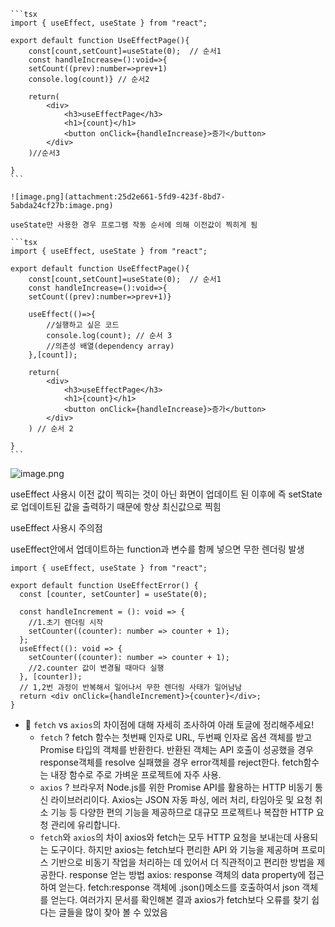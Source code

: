     ```tsx
    import { useEffect, useState } from "react";

    export default function UseEffectPage(){
        const[count,setCount]=useState(0);  // 순서1
        const handleIncrease=():void=>{
        setCount((prev):number=>prev+1)
        console.log(count)} // 순서2

        return(
            <div>
                <h3>useEffectPage</h3>
                <h1>{count}</h1>
                <button onClick={handleIncrease}>증가</button>
            </div>
        )//순서3

    }
    ```

    ![image.png](attachment:25d2e661-5fd9-423f-8bd7-5abda24cf27b:image.png)

    useState만 사용한 경우 프로그램 작동 순서에 의해 이전값이 찍히게 됨

    ```tsx
    import { useEffect, useState } from "react";

    export default function UseEffectPage(){
        const[count,setCount]=useState(0);  // 순서1
        const handleIncrease=():void=>{
        setCount((prev):number=>prev+1)}

        useEffect(()=>{
            //실행하고 싶은 코드
            console.log(count); // 순서 3
            //의존성 배열(dependency array)
        },[count]);

        return(
            <div>
                <h3>useEffectPage</h3>
                <h1>{count}</h1>
                <button onClick={handleIncrease}>증가</button>
            </div>
        ) // 순서 2

    }
    ```

![image.png](attachment:64f6363d-2e90-474e-9214-c84de57e990f:image.png)

useEffect 사용시 이전 값이 찍히는 것이 아닌 화면이 업데이트 된 이후에 즉 setState로 업데이트된 값을 출력하기 때문에 항상 최신값으로 찍힘

useEffect 사용시 주의점

useEffect안에서 업데이트하는 function과 변수를 함께 넣으면 무한 렌더링 발생

```tsx
import { useEffect, useState } from "react";

export default function UseEffectError() {
  const [counter, setCounter] = useState(0);

  const handleIncrement = (): void => {
    //1.초기 렌더링 시작
    setCounter((counter): number => counter + 1);
  };
  useEffect((): void => {
    setCounter((counter): number => counter + 1);
    //2.counter 값이 변경될 때마다 실행
  }, [counter]);
  // 1,2번 과정이 반복해서 일어나서 무한 렌더링 사태가 일어남남
  return <div onClick={handleIncrement}>{counter}</div>;
}
```

- 🍠 `fetch` vs `axios`의 차이점에 대해 자세히 조사하여 아래 토글에 정리해주세요!
  - `fetch` ?
    fetch 함수는 첫번째 인자로 URL, 두번째 인자로 옵션 객체를 받고 Promise 타입의 객체를 반환한다. 반환된 객체는 API 호출이 성공했을 경우 response객체를 resolve 실패했을 경우 error객체를 reject한다. fetch함수는 내장 함수로 주로 가벼운 프로젝트에 자주 사용.
  - `axios` ?
    브라우저 Node.js를 위한 Promise API를 활용하는 HTTP 비동기 통신 라이브러리이다. Axios는 JSON 자동 파싱, 에러 처리, 타임아웃 및 요청 취소 기능 등 다양한 편의 기능을 제공하므로 대규모 프로젝트나 복잡한 HTTP 요청 관리에 유리합니다.
  - `fetch`와 `axios`의 차이
    axios와 fetch는 모두 HTTP 요청을 보내는데 사용되는 도구이다. 하지만 axios는 fetch보다 편리한 API 와 기능을 제공하며 프로미스 기반으로 비동기 작업을 처리하는 데 있어서 더 직관적이고 편리한 방법을 제공한다.
    response 얻는 방법
    axios: response 객체의 data property에 접근하여 얻는다.
    fetch:response 객체에 .json()메소드를 호출하여서 json 객체를 얻는다.
    여러가지 문서를 확인해본 결과 axios가 fetch보다 오류를 찾기 쉽다는 글들을 많이 찾아 볼 수 있었음
